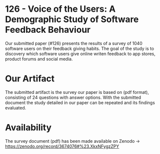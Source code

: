 # 126 - Voice of the Users: A Demographic Study of Software Feedback Behaviour

Our submitted paper (#126) presents the results of a survey of 1040 software users on their feedback giving habits.
The goal of the study is to discovery which software users give online writen feedback to app stores, product forums and social media.

# Our Artifact
The submitted artifact is the survey our paper is based on (pdf format), consisting of 24 questions with answer options.
With the submitted document the study detailed in our paper can be repeated and its findings evaluated.

# Availability
The survey document (pdf) has been made available on Zenodo -> https://zenodo.org/record/3674076#%23.XkxNFygzZPY

